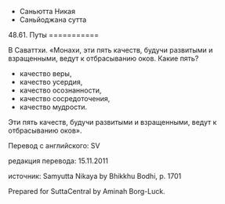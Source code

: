 









* Саньютта Никая
* Саньйоджана сутта


48\.61\. Путы
\=\=\=\=\=\=\=\=\=\=\=



В Саваттхи\. «Монахи, эти пять качеств, будучи развитыми и взращенными, ведут к отбрасыванию оков\. Какие пять?


* качество веры,
* качество усердия,
* качество осознанности,
* качество сосредоточения,
* качество мудрости\.


Эти пять качеств, будучи развитыми и взращенными, ведут к отбрасыванию оков»\.



Перевод с английского: SV


редакция перевода: 15\.11\.2011


источник: Samyutta Nikaya by Bhikkhu Bodhi, p\. 1701


Prepared for SuttaCentral by Aminah Borg\-Luck\.






